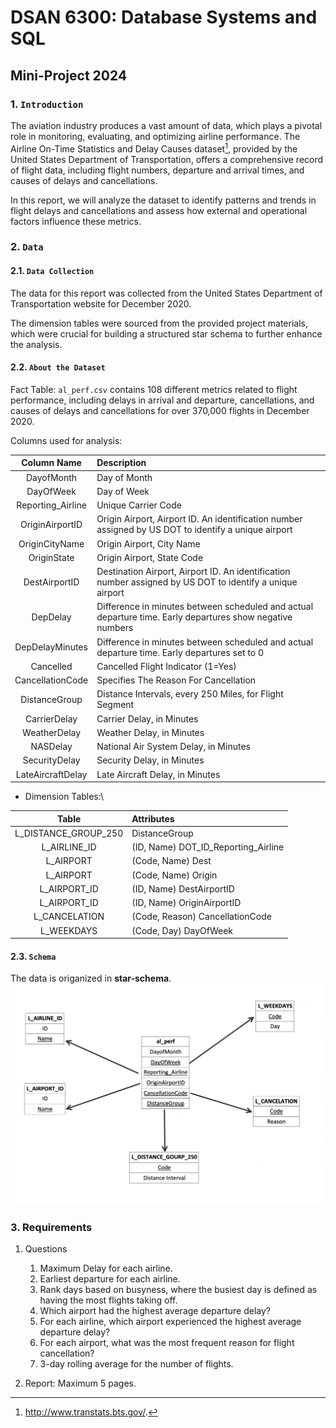 # DSAN 6300: Database Systems and SQL
## Mini-Project 2024

### 1. `Introduction`
The aviation industry produces a vast amount of data, which plays a pivotal role in monitoring, evaluating, and optimizing airline performance. The Airline On-Time Statistics and Delay Causes dataset[^1], provided by the United States Department of Transportation, offers a comprehensive record of flight data, including flight numbers, departure and arrival times, and causes of delays and cancellations.

In this report, we will analyze the dataset to identify patterns and trends in flight delays and cancellations and assess how external and operational factors influence these metrics.

### 2. `Data`
#### 2.1. `Data Collection`
The data for this report was collected from the United States Department of Transportation website for December 2020.

The dimension tables were sourced from the provided project materials, which were crucial for building a structured star schema to further enhance the analysis.

#### 2.2. `About the Dataset`
Fact Table: `al_perf.csv` contains 108 different metrics related to flight performance, including delays in arrival and departure, cancellations, and causes of delays and cancellations for over 370,000 flights in December 2020.

Columns used for analysis:
  
| Column Name| Description | 
| :--------:| :-------| 
| DayofMonth | Day of Month |
|DayOfWeek	|Day of Week|
|Reporting_Airline|	Unique Carrier Code|
|OriginAirportID	|Origin Airport, Airport ID. An identification number assigned by US DOT to identify a unique airport|
|OriginCityName	|Origin Airport, City Name|
|OriginState|	Origin Airport, State Code|
|DestAirportID	|Destination Airport, Airport ID. An identification number assigned by US DOT to identify a unique airport|
|DepDelay|	Difference in minutes between scheduled and actual departure time. Early departures show negative numbers|
|DepDelayMinutes|	Difference in minutes between scheduled and actual departure time. Early departures set to 0|
|Cancelled|	Cancelled Flight Indicator (1=Yes)|
|CancellationCode	|Specifies The Reason For Cancellation|
|DistanceGroup	|Distance Intervals, every 250 Miles, for Flight Segment|
|CarrierDelay|	Carrier Delay, in Minutes|
|WeatherDelay	|Weather Delay, in Minutes|
|NASDelay	|National Air System Delay, in Minutes|
|SecurityDelay	|Security Delay, in Minutes|
|LateAircraftDelay|	Late Aircraft Delay, in Minutes|

- Dimension Tables:\
  
| Table| Attributes| 
| :--------:| :-------| 
|L_DISTANCE_GROUP_250 |DistanceGroup|
|L_AIRLINE_ID |(ID, Name) DOT_ID_Reporting_Airline|
|L_AIRPORT |(Code, Name) Dest|
|L_AIRPORT |(Code, Name) Origin|
|L_AIRPORT_ID| (ID, Name) DestAirportID|
|L_AIRPORT_ID| (ID, Name) OriginAirportID|
|L_CANCELATION| (Code, Reason) CancellationCode|
|L_WEEKDAYS |(Code, Day) DayOfWeek|

#### 2.3. `Schema`
The data is origanized in **star-schema**. 
![](images/star_schema.png)

### 3. Requirements
1. Questions
   1. Maximum Delay for each airline.
   2. Earliest departure for each airline. 
   3. Rank days based on busyness, where the busiest day is defined as having the most flights taking off.
   4. Which airport had the highest average departure delay?
   5. For each airline, which airport experienced the highest average departure delay?
   6. For each airport, what was the most frequent reason for flight cancellation?
   7. 3-day rolling average for the number of flights.

2. Report: Maximum 5 pages. 


[^1]:  http://www.transtats.bts.gov/.